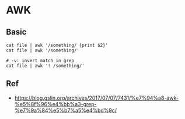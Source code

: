 # AWK

## Basic

```
cat file | awk '/something/ {print $2}'
cat file | awk '/something/'

# -v: invert match in grep
cat file | awk '! /something/'
```



## Ref
- https://blog.gslin.org/archives/2017/07/07/7431/%e7%94%a8-awk-%e5%8f%96%e4%bb%a3-grep-%e7%9a%84%e5%b7%a5%e4%bd%9c/
